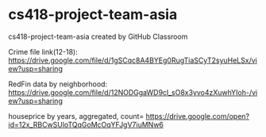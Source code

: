 # cs418-project-team-asia
cs418-project-team-asia created by GitHub Classroom

Crime file link(12-18): https://drive.google.com/file/d/1gSCqc8A4BYEg0RugTiaSCyT2syuHeLSx/view?usp=sharing

RedFin data by neighborhood: https://drive.google.com/file/d/12NODGgaWD9cl_sO8x3yvo4zXuwhYIoh-/view?usp=sharing 

houseprice by years, aggregated, count= https://drive.google.com/open?id=12x_RBCwSUloTQqGoMcOqYFJgV7iuMNw6
